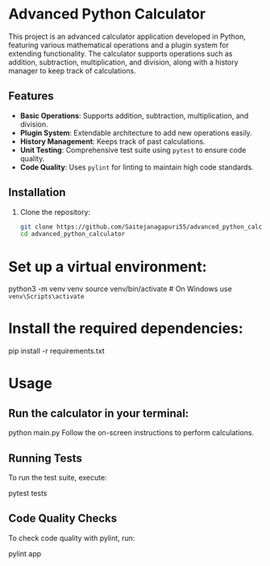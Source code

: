 # Advanced Python Calculator

This project is an advanced calculator application developed in Python, featuring various mathematical operations and a plugin system for extending functionality. The calculator supports operations such as addition, subtraction, multiplication, and division, along with a history manager to keep track of calculations.

## Features

- **Basic Operations**: Supports addition, subtraction, multiplication, and division.
- **Plugin System**: Extendable architecture to add new operations easily.
- **History Management**: Keeps track of past calculations.
- **Unit Testing**: Comprehensive test suite using `pytest` to ensure code quality.
- **Code Quality**: Uses `pylint` for linting to maintain high code standards.

## Installation

1. Clone the repository:
   ```bash
   git clone https://github.com/Saitejanagapuri55/advanced_python_calculator.git
   cd advanced_python_calculator

# Set up a virtual environment:
python3 -m venv venv
source venv/bin/activate  # On Windows use `venv\Scripts\activate`

# Install the required dependencies:
pip install -r requirements.txt


# Usage
## Run the calculator in your terminal:
python main.py
Follow the on-screen instructions to perform calculations.

## Running Tests
To run the test suite, execute:

pytest tests

## Code Quality Checks
To check code quality with pylint, run:


pylint app